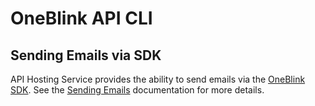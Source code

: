 # OneBlink API CLI

## Sending Emails via SDK

API Hosting Service provides the ability to send emails via the [OneBlink SDK](https://www.npmjs.com/package/@oneblink/sdk). See the [Sending Emails](https://github.com/oneblink/sdk-js/blob/master/docs/sendEmail.md) documentation for more details.
